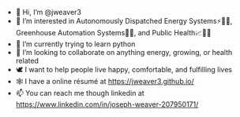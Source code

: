 - 👋 Hi, I’m @jweaver3
- 👀 I’m interested in Autonomously Dispatched Energy Systems⚡💨🌞, Greenhouse Automation Systems🌱🍅, and Public Health📈👨‍⚕️
- 🌱 I’m currently trying to learn python
- 💞️ I’m looking to collaborate on anything energy, growing, or health related
- 🕊 I want to help people live happy, comfortable, and fulfilling lives 
- 🕸 I have a online résumé at https://jweaver3.github.io/
- 📫 You can reach me though linkedin at https://www.linkedin.com/in/joseph-weaver-207950171/



<!---
jweaver3/jweaver3 is a ✨ special ✨ repository because its `README.md` (this file) appears on your GitHub profile.
You can click the Preview link to take a look at your changes.
--->
